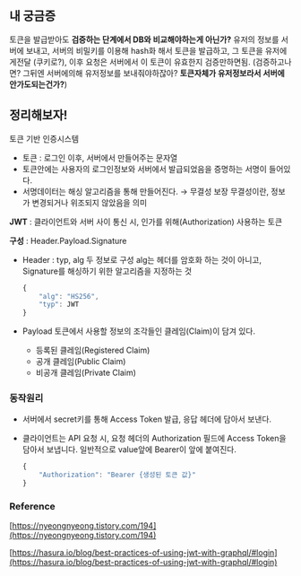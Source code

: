 ## 내 궁금증

토큰을 발급받아도 **검증하는 단계에서 DB와 비교해야하는게 아닌가?**
유저의 정보를 서버에 보내고, 서버의 비밀키를 이용해 hash화 해서 토큰을 발급하고,
그 토큰을 유저에게전달 (쿠키로?), 이후 요청은 서버에서 이 토큰이 유효한지 검증만하면됨. 
(검증하고나면? 그뒤엔 서버에의해 유저정보를 보내줘야하잖아? 
**토큰자체가 유저정보라서 서버에 안가도되는건가?**)

## 정리해보자!

토큰 기반 인증시스템

- 토큰 : 로그인 이후, 서버에서 만들어주는 문자열
- 토큰안에는 사용자의 로그인정보와 서버에서 발급되었음을 증명하는 서명이 들어있다.
- 서명데이터는 해싱 알고리즘을 통해 만들어진다. → 무결성 보장
무결성이란, 정보가 변경되거나 위조되지 않았음을 의미

**JWT** : 클라이언트와 서버 사이 통신 시, 인가를 위해(Authorization) 사용하는 토큰

**구성** : Header.Payload.Signature

- Header : typ, alg 두 정보로 구성
alg는 헤더를 암호화 하는 것이 아니고, Signature를 해싱하기 위한 알고리즘을 지정하는 것
    
    ```jsx
    {
    	"alg": "HS256",
    	"typ": JWT
    }
    ```
    
- Payload
토큰에서 사용할 정보의 조각들인 클레임(Claim)이 담겨 있다.
    - 등록된 클레임(Registered Claim)
    - 공개 클레임(Public Claim)
    - 비공개 클레임(Private Claim)

### 동작원리

- 서버에서 secret키를 통해 Access Token 발급, 응답 헤더에 담아서 보낸다.
- 클라이언트는 API 요청 시, 요청 헤더의 Authorization 필드에 Access Token을 담아서 보냅니다.
일반적으로 value앞에 Bearer이 앞에 붙여진다.
    
    ```jsx
    {
    	"Authorization": "Bearer {생성된 토큰 값}"
    }
    ```
    

### Reference

[https://nyeongnyeong.tistory.com/194](https://nyeongnyeong.tistory.com/194)

[https://hasura.io/blog/best-practices-of-using-jwt-with-graphql/#login](https://hasura.io/blog/best-practices-of-using-jwt-with-graphql/#login)